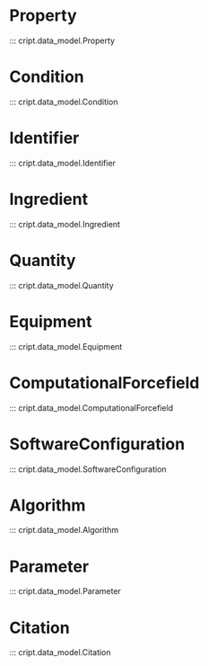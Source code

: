 # Property
::: cript.data_model.Property

# Condition
::: cript.data_model.Condition

# Identifier
::: cript.data_model.Identifier

# Ingredient
::: cript.data_model.Ingredient

# Quantity
::: cript.data_model.Quantity

# Equipment
::: cript.data_model.Equipment

# ComputationalForcefield
::: cript.data_model.ComputationalForcefield

# SoftwareConfiguration
::: cript.data_model.SoftwareConfiguration

# Algorithm
::: cript.data_model.Algorithm

# Parameter
::: cript.data_model.Parameter

# Citation
::: cript.data_model.Citation
